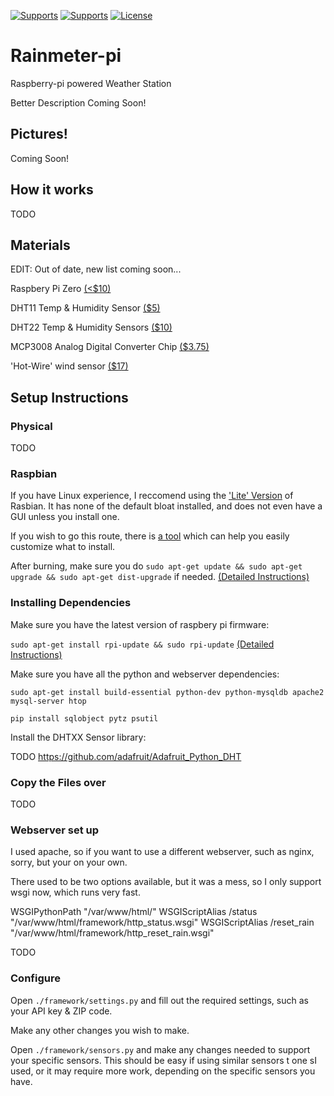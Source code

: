[![Supports](https://img.shields.io/badge/platform-raspberry%20pi-lightgrey.svg?style=plastic)](https://www.raspberrypi.org/) [![Supports](https://img.shields.io/badge/supports-mysql%20or%20sqlite-lightgrey.svg?style=plastic)](https://github.com/1n5aN1aC/rainmeter-pi/blob/master/framework/settings.py#L29) [![License](https://img.shields.io/badge/license-cc--by--sa-green.svg?style=plastic)](http://creativecommons.org/licenses/by-sa/4.0/)

# Rainmeter-pi
Raspberry-pi powered Weather Station

Better Description Coming Soon!

## Pictures!

Coming Soon!

## How it works

TODO

## Materials

EDIT:  Out of date, new list coming soon...

Raspbery Pi Zero [(<$10)](http://swag.raspberrypi.org/products/pi-zero-kit)

DHT11 Temp & Humidity Sensor [($5)](https://www.adafruit.com/products/386)

DHT22 Temp & Humidity Sensors [($10)](https://www.adafruit.com/products/385)

MCP3008 Analog Digital Converter Chip [($3.75)](https://www.adafruit.com/product/856)

'Hot-Wire' wind sensor [($17)](https://moderndevice.com/product/wind-sensor/)

## Setup Instructions

### Physical

TODO

### Raspbian

If you have Linux experience, I reccomend using the ['Lite' Version](https://www.raspberrypi.org/downloads/raspbian/) of Rasbian.  It has none of the default bloat installed, and does not even have a GUI unless you install one.

If you wish to go this route, there is [a tool](https://andrewvaughan.io/raspbian-i-love-you-but-youre-fat/) which can help you easily customize what to install.

After burning, make sure you do ```sudo apt-get update && sudo apt-get upgrade && sudo apt-get dist-upgrade``` if needed.  [(Detailed Instructions)](https://www.raspberrypi.org/documentation/raspbian/updating.md)

### Installing Dependencies
Make sure you have the latest version of raspbery pi firmware:

```sudo apt-get install rpi-update && sudo rpi-update``` [(Detailed Instructions)](https://github.com/Hexxeh/rpi-update)

Make sure you have all the python and webserver dependencies:

```sudo apt-get install build-essential python-dev python-mysqldb apache2 mysql-server htop```

```pip install sqlobject pytz psutil```

Install the DHTXX Sensor library:

TODO https://github.com/adafruit/Adafruit_Python_DHT

### Copy the Files over

TODO

### Webserver set up

I used apache, so if you want to use a different webserver, such as nginx, sorry, but your on your own.

There used to be two options available, but it was a mess, so I only support wsgi now, which runs very fast.

WSGIPythonPath "/var/www/html/"
WSGIScriptAlias /status "/var/www/html/framework/http_status.wsgi"
WSGIScriptAlias /reset_rain "/var/www/html/framework/http_reset_rain.wsgi"

TODO

### Configure

Open ```./framework/settings.py``` and fill out the required settings, such as your API key & ZIP code.

Make any other changes you wish to make.

Open ```./framework/sensors.py``` and make any changes needed to support your specific sensors.  This should be easy if using similar sensors t one sI used, or it may require more work, depending on the specific sensors you have.